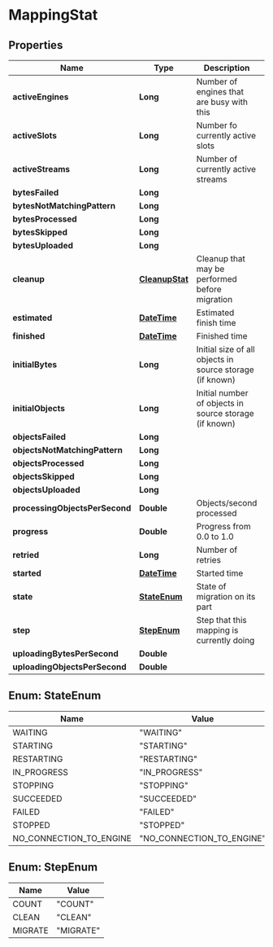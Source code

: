 
# MappingStat

## Properties
Name | Type | Description | Notes
------------ | ------------- | ------------- | -------------
**activeEngines** | **Long** | Number of engines that are busy with this |  [optional]
**activeSlots** | **Long** | Number fo currently active slots |  [optional]
**activeStreams** | **Long** | Number of currently active streams |  [optional]
**bytesFailed** | **Long** |  |  [optional]
**bytesNotMatchingPattern** | **Long** |  |  [optional]
**bytesProcessed** | **Long** |  |  [optional]
**bytesSkipped** | **Long** |  |  [optional]
**bytesUploaded** | **Long** |  |  [optional]
**cleanup** | [**CleanupStat**](CleanupStat.md) | Cleanup that may be performed before migration |  [optional]
**estimated** | [**DateTime**](DateTime.md) | Estimated finish time |  [optional]
**finished** | [**DateTime**](DateTime.md) | Finished time |  [optional]
**initialBytes** | **Long** | Initial size of all objects in source storage (if known) |  [optional]
**initialObjects** | **Long** | Initial number of objects in source storage (if known) |  [optional]
**objectsFailed** | **Long** |  |  [optional]
**objectsNotMatchingPattern** | **Long** |  |  [optional]
**objectsProcessed** | **Long** |  |  [optional]
**objectsSkipped** | **Long** |  |  [optional]
**objectsUploaded** | **Long** |  |  [optional]
**processingObjectsPerSecond** | **Double** | Objects/second processed |  [optional]
**progress** | **Double** | Progress from 0.0 to 1.0 |  [optional]
**retried** | **Long** | Number of retries |  [optional]
**started** | [**DateTime**](DateTime.md) | Started time |  [optional]
**state** | [**StateEnum**](#StateEnum) | State of migration on its part |  [optional]
**step** | [**StepEnum**](#StepEnum) | Step that this mapping is currently doing |  [optional]
**uploadingBytesPerSecond** | **Double** |  |  [optional]
**uploadingObjectsPerSecond** | **Double** |  |  [optional]


<a name="StateEnum"></a>
## Enum: StateEnum
Name | Value
---- | -----
WAITING | &quot;WAITING&quot;
STARTING | &quot;STARTING&quot;
RESTARTING | &quot;RESTARTING&quot;
IN_PROGRESS | &quot;IN_PROGRESS&quot;
STOPPING | &quot;STOPPING&quot;
SUCCEEDED | &quot;SUCCEEDED&quot;
FAILED | &quot;FAILED&quot;
STOPPED | &quot;STOPPED&quot;
NO_CONNECTION_TO_ENGINE | &quot;NO_CONNECTION_TO_ENGINE&quot;


<a name="StepEnum"></a>
## Enum: StepEnum
Name | Value
---- | -----
COUNT | &quot;COUNT&quot;
CLEAN | &quot;CLEAN&quot;
MIGRATE | &quot;MIGRATE&quot;



